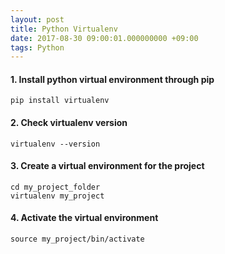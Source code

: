 ```yaml
---
layout: post
title: Python Virtualenv
date: 2017-08-30 09:00:01.000000000 +09:00
tags: Python
---
```


#### 1. Install python virtual environment through pip
```
pip install virtualenv
```

#### 2. Check virtualenv version
```
virtualenv --version
``` 

#### 3. Create a virtual environment for the project
```
cd my_project_folder
virtualenv my_project
```

#### 4. Activate the virtual environment
```
source my_project/bin/activate
```